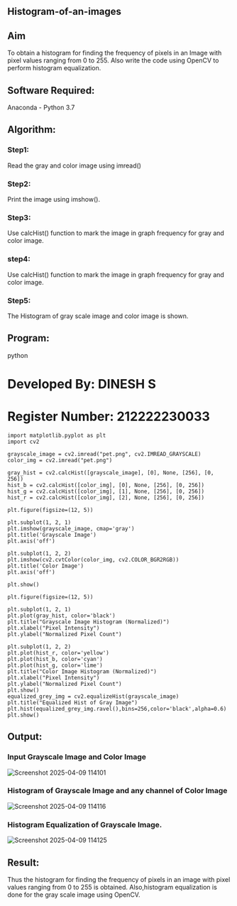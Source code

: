 ## Histogram-of-an-images


## Aim
To obtain a histogram for finding the frequency of pixels in an Image with pixel values ranging from 0 to 255. Also write the code using OpenCV to perform histogram equalization.

## Software Required:
Anaconda - Python 3.7

## Algorithm:
### Step1:
Read the gray and color image using imread()

### Step2:
Print the image using imshow().



### Step3:
Use calcHist() function to mark the image in graph frequency for gray and color image.

### step4:
Use calcHist() function to mark the image in graph frequency for gray and color image.

### Step5:
The Histogram of gray scale image and color image is shown.


## Program:
python
# Developed By: DINESH S
# Register Number: 212222230033
```
import matplotlib.pyplot as plt 
import cv2

grayscale_image = cv2.imread("pet.png", cv2.IMREAD_GRAYSCALE)
color_img = cv2.imread("pet.png")

gray_hist = cv2.calcHist([grayscale_image], [0], None, [256], [0, 256])
hist_b = cv2.calcHist([color_img], [0], None, [256], [0, 256])
hist_g = cv2.calcHist([color_img], [1], None, [256], [0, 256])
hist_r = cv2.calcHist([color_img], [2], None, [256], [0, 256])

plt.figure(figsize=(12, 5))

plt.subplot(1, 2, 1)
plt.imshow(grayscale_image, cmap='gray')
plt.title('Grayscale Image')
plt.axis('off')

plt.subplot(1, 2, 2)
plt.imshow(cv2.cvtColor(color_img, cv2.COLOR_BGR2RGB))
plt.title('Color Image')
plt.axis('off')

plt.show()

plt.figure(figsize=(12, 5))

plt.subplot(1, 2, 1)
plt.plot(gray_hist, color='black')
plt.title("Grayscale Image Histogram (Normalized)")
plt.xlabel("Pixel Intensity")
plt.ylabel("Normalized Pixel Count")

plt.subplot(1, 2, 2)
plt.plot(hist_r, color='yellow')
plt.plot(hist_b, color='cyan')
plt.plot(hist_g, color='lime')
plt.title("Color Image Histogram (Normalized)")
plt.xlabel("Pixel Intensity")
plt.ylabel("Normalized Pixel Count")
plt.show()
equalized_grey_img = cv2.equalizeHist(grayscale_image)
plt.title("Equalized Hist of Gray Image")
plt.hist(equalized_grey_img.ravel(),bins=256,color='black',alpha=0.6)
plt.show()
```
## Output:
### Input Grayscale Image and Color Image
![Screenshot 2025-04-09 114101](https://github.com/user-attachments/assets/32129e16-8a7d-4af4-ae37-ceea1d4a70a4)


### Histogram of Grayscale Image and any channel of Color Image

![Screenshot 2025-04-09 114116](https://github.com/user-attachments/assets/7756258d-931f-4891-a761-c022a9a8e67c)


### Histogram Equalization of Grayscale Image.

![Screenshot 2025-04-09 114125](https://github.com/user-attachments/assets/fbd2674b-56a6-4bfb-bdbd-12b86d76931d)



## Result: 
Thus the histogram for finding the frequency of pixels in an image with pixel values ranging from 0 to 255 is obtained. Also,histogram equalization is done for the gray scale image using OpenCV.
